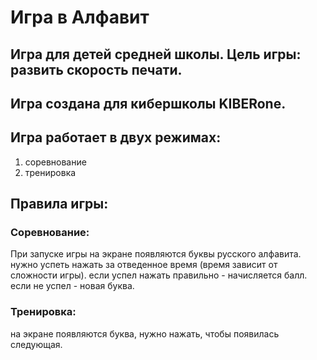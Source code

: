 # Игра в Алфавит


## Игра для детей средней школы. Цель игры: развить скорость печати.
## Игра создана для кибершколы KIBERone.


## Игра работает в двух режимах:
1. соревнование
2. тренировка


## Правила игры:

### Соревнование:
При запуске игры на экране появляются буквы русского алфавита. нужно успеть нажать за отведенное время (время зависит от сложности игры). если успел нажать правильно - начисляется балл. если не успел - новая буква.

### Тренировка:
на экране появляются буква, нужно нажать, чтобы появилась следующая.